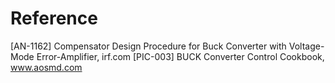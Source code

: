 Reference
=========

[AN-1162] Compensator Design Procedure for Buck Converter with Voltage-Mode Error-Amplifier, irf.com
[PIC-003] BUCK Converter Control Cookbook, www.aosmd.com
